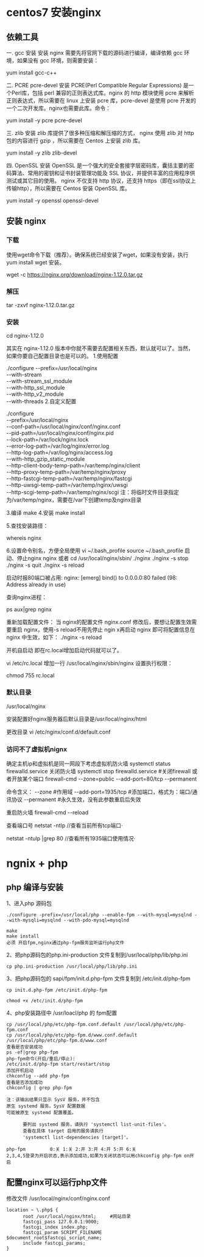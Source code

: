 # centos7 安装nginx

## 依赖工具
一. gcc 安装
安装 nginx 需要先将官网下载的源码进行编译，编译依赖 gcc 环境，如果没有 gcc 环境，则需要安装：

yum install gcc-c++

二. PCRE pcre-devel 安装
PCRE(Perl Compatible Regular Expressions) 是一个Perl库，包括 perl 兼容的正则表达式库。nginx 的 http 模块使用 pcre 来解析正则表达式，所以需要在 linux 上安装 pcre 库，pcre-devel 是使用 pcre 开发的一个二次开发库。nginx也需要此库。命令：

yum install -y pcre pcre-devel

三. zlib 安装
zlib 库提供了很多种压缩和解压缩的方式， nginx 使用 zlib 对 http 包的内容进行 gzip ，所以需要在 Centos 上安装 zlib 库。

yum install -y zlib zlib-devel

四. OpenSSL 安装
OpenSSL 是一个强大的安全套接字层密码库，囊括主要的密码算法、常用的密钥和证书封装管理功能及 SSL 协议，并提供丰富的应用程序供测试或其它目的使用。
nginx 不仅支持 http 协议，还支持 https（即在ssl协议上传输http），所以需要在 Centos 安装 OpenSSL 库。

yum install -y openssl openssl-devel


## 安装 nginx

### 下载
使用wget命令下载（推荐）。确保系统已经安装了wget，如果没有安装，执行 yum install wget 安装。

wget -c https://nginx.org/download/nginx-1.12.0.tar.gz

### 解压
tar -zxvf nginx-1.12.0.tar.gz

### 安装
cd nginx-1.12.0

其实在 nginx-1.12.0 版本中你就不需要去配置相关东西，默认就可以了。当然，如果你要自己配置目录也是可以的。
1.使用配置

./configure --prefix=/usr/local/nginx \
--with-stream \
--with-stream_ssl_module \
--with-http_ssl_module \
--with-http_v2_module \
--with-threads
2.自定义配置

./configure \
--prefix=/usr/local/nginx \
--conf-path=/usr/local/nginx/conf/nginx.conf \
--pid-path=/usr/local/nginx/conf/nginx.pid \
--lock-path=/var/lock/nginx.lock \
--error-log-path=/var/log/nginx/error.log \
--http-log-path=/var/log/nginx/access.log \
--with-http_gzip_static_module \
--http-client-body-temp-path=/var/temp/nginx/client \
--http-proxy-temp-path=/var/temp/nginx/proxy \
--http-fastcgi-temp-path=/var/temp/nginx/fastcgi \
--http-uwsgi-temp-path=/var/temp/nginx/uwsgi \
--http-scgi-temp-path=/var/temp/nginx/scgi
注：将临时文件目录指定为/var/temp/nginx，需要在/var下创建temp及nginx目录

3.编译
make
4.安装
make install

5.查找安装路径：

whereis nginx

6.设置命令别名，方便全局使用
vi ~/.bash_profile 
source ~/.bash_profile
启动、停止nginx
nginx 
或者
cd /usr/local/nginx/sbin/
./nginx 
./nginx -s stop
./nginx -s quit
./nginx -s reload

启动时报80端口被占用:
nginx: [emerg] bind() to 0.0.0.0:80 failed (98: Address already in use)

查询nginx进程：

ps aux|grep nginx

重新加载配置文件：
当 nginx的配置文件 nginx.conf 修改后，要想让配置生效需要重启 nginx，使用-s reload不用先停止 ngin x再启动 nginx 即可将配置信息在 nginx 中生效，如下：
./nginx -s reload

开机自启动
即在rc.local增加启动代码就可以了。

vi /etc/rc.local
增加一行 /usr/local/nginx/sbin/nginx
设置执行权限：

chmod 755 rc.local

### 默认目录

/usr/local/nginx

安装配置好nginx服务器后默认目录是/usr/local/nginx/html

更改目录
vi /etc/nginx/conf.d/default.conf

### 访问不了虚拟机nignx
确定主机ip和虚拟机是同一网段下考虑虚拟机防火墙
systemctl status firewalld.service
关闭防火墙
systemctl stop firewalld.service #关闭firewall
或者开放某个端口
firewall-cmd --zone=public --add-port=80/tcp --permanent


 命令含义：
--zone #作用域
--add-port=1935/tcp  #添加端口，格式为：端口/通讯协议
--permanent  #永久生效，没有此参数重启后失效

重启防火墙
      firewall-cmd --reload

查看端口号
netstat -ntlp   //查看当前所有tcp端口·

netstat -ntulp |grep 80   //查看所有1935端口使用情况·

# ngnix + php

## php 编译与安装
1、进入php 源码包
```
./configure -prefix=/usr/local/php --enable-fpm --with-mysql=mysqlnd --with-mysqli=mysqlnd --with-pdo-mysql=mysqlnd 

make
make install
必须 开启fpm,nginx通过php-fpm服务监听运行php文件

```
2、把php源码包的php.ini-production 文件复制到/usr/local/php/lib/php.ini
```
cp php.ini-production /usr/local/php/lib/php.ini
```
3、把php源码包的 sapi/fpm/init.d.php-fpm 文件复制到 /etc/init.d/php-fpm
```
cp init.d.php-fpm /etc/init.d/php-fpm

chmod +x /etc/init.d/php-fpm 
```
4、php安装路径中 /usr/loacl/php 的 fpm配置
```
cp /usr/local/php/etc/php-fpm.conf.default /usr/local/php/etc/php-fpm.conf
cp /usr/local/php/etc/php-fpm.d/www.conf.default /usr/local/php/etc/php-fpm.d/www.conf
查看是否安装成功
ps -ef|grep php-fpm
php-fpm命令(开启/重启/停止):
/etc/init.d/php-fpm start/restart/stop
添加开机启动
chkconfig --add php-fpm
查看是否添加成功
chkconfig | grep php-fpm

注：该输出结果只显示 SysV 服务，并不包含
原生 systemd 服务。SysV 配置数据
可能被原生 systemd 配置覆盖。 

      要列出 systemd 服务，请执行 'systemctl list-unit-files'。
      查看在具体 target 启用的服务请执行
      'systemctl list-dependencies [target]'。

php-fpm        	0:关	1:关	2:开	3:开	4:开	5:开	6:关
2,3,4,5登录为开启状态,表示添加成功,如果为关闭状态可以用chkconfig php-fpm on开启
```


## 配置nginx可以运行php文件
修改文件 /usr/local/nginx/conf/nginx.conf
```
location ~ \.php$ {
      root /usr/local/nginx/html;     #网站目录
      fastcgi_pass 127.0.0.1:9000;
      fastcgi_index index.php;
      fastcgi_param SCRIPT_FILENAME $document_root$fastcgi_script_name;
      include fastcgi_params;
}
```